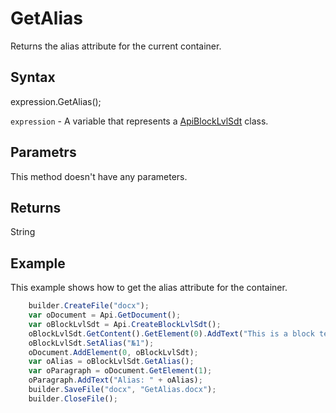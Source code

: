 # GetAlias

Returns the alias attribute for the current container.

## Syntax

expression.GetAlias();

`expression` - A variable that represents a [ApiBlockLvlSdt](../ApiBlockLvlSdt.md) class.

## Parametrs

This method doesn't have any parameters.

## Returns

String

## Example

This example shows how to get the alias attribute for the container.

```javascript
	builder.CreateFile("docx");
	var oDocument = Api.GetDocument();
	var oBlockLvlSdt = Api.CreateBlockLvlSdt();
	oBlockLvlSdt.GetContent().GetElement(0).AddText("This is a block text content control with alias '№1'.");
	oBlockLvlSdt.SetAlias("№1");
	oDocument.AddElement(0, oBlockLvlSdt);
	var oAlias = oBlockLvlSdt.GetAlias();
	var oParagraph = oDocument.GetElement(1);
	oParagraph.AddText("Alias: " + oAlias);
	builder.SaveFile("docx", "GetAlias.docx");
	builder.CloseFile();
```